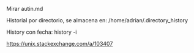 Mirar autin.md

Historial por directorio, se almacena en:
/home/adrian/.directory_history

History con fecha:
history -i

<https://unix.stackexchange.com/a/103407>
